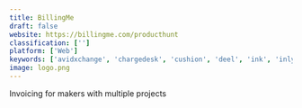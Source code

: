 ```yaml
---
title: BillingMe
draft: false 
website: https://billingme.com/producthunt
classification: ['']
platform: ['Web']
keywords: ['avidxchange', 'chargedesk', 'cushion', 'deel', 'ink', 'inly', 'invoiceneko', 'invoiceocean', 'invoiced', 'kudoo', 'quickbill', 'recurring_payments', 'simple_invoices', 'slimvoice', 'square_installments', 'stripe_billing', 'upflow', 'webexpenses']
image: logo.png
---
```

Invoicing for makers with multiple projects
